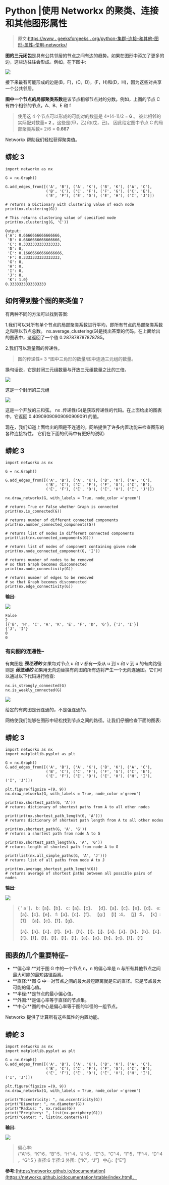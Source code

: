# Python |使用 Networkx 的聚类、连接和其他图形属性

> 原文:[https://www . geeksforgeeks . org/python-集群-连接-和其他-图形-属性-使用-networkx/](https://www.geeksforgeeks.org/python-clustering-connectivity-and-other-graph-properties-using-networkx/)

**图的三元闭包**是具有公共邻居的节点之间有边的趋势。如果在图形中添加了更多的边，这些边往往会形成。例如，在下图中:

![](img/dc8e2e333cd92a58f4bbff5ee5110f49.png)

接下来最有可能形成的边是(B，F)，(C，D)，(F，H)和(D，H)，因为这些对共享一个公共邻居。

**图中一个节点的局部聚类系数**是该节点相邻节点对的分数。例如，上图的节点 C 有四个相邻的节点，A、B、E 和 f

> 使用这 4 个节点可以形成的可能对的数量是 4*(4-1)/2 = **6** 。
> 彼此相邻的实际配对数量= **2** 。这些是(甲，乙)和(戊，己)。
> 因此给定图中节点 C 的局部聚类系数= 2/6 = **0.667**

Networkx 帮助我们轻松获得聚类值。

## 蟒蛇 3

```
import networkx as nx

G = nx.Graph()

G.add_edges_from([('A', 'B'), ('A', 'K'), ('B', 'K'), ('A', 'C'),
                  ('B', 'C'), ('C', 'F'), ('F', 'G'), ('C', 'E'),
                  ('E', 'F'), ('E', 'D'), ('E', 'H'), ('I', 'J')])

# returns a Dictionary with clustering value of each node
print(nx.clustering(G))

# This returns clustering value of specified node
print(nx.clustering(G, 'C'))
```

```
Output:
{'A': 0.6666666666666666,
 'B': 0.6666666666666666,
 'C': 0.3333333333333333,
 'D': 0,
 'E': 0.16666666666666666,
 'F': 0.3333333333333333,
 'G': 0,
 'H': 0,
 'I': 0,
 'J': 0,
 'K': 1.0}
0.3333333333333333
```

## 如何得到整个图的聚类值？

有两种不同的方法可以找到答案:

1.我们可以对所有单个节点的局部聚类系数进行平均，即所有节点的局部聚类系数之和除以节点总数。
nx.average_clustering(G)是找出答案的代码。在上面给出的图表中，这返回了一个值 0.287878787878785。

2.我们可以测量图的传递性。

> 图的传递性= 3 *图中三角形的数量/图中连通三元组的数量。

换句话说，它是封闭三元组数量与开放三元组数量之比的三倍。

![](img/21e1a8ba34c2fd8cad8760f310ba22a4.png)

这是一个封闭的三元组

![](img/c6d0844771b238147d70e20b0725b18f.png)

这是一个开放的三和弦。
nx .传递性(G)是获取传递性的代码。在上面给出的图表中，它返回 0.40909090909090909091 的值。

现在，我们知道上面给出的图是不连通的。网络提供了许多内置功能来检查图形的各种连接特性。
它们在下面的代码中有更好的说明:

## 蟒蛇 3

```
import networkx as nx

G = nx.Graph()

G.add_edges_from([('A', 'B'), ('A', 'K'), ('B', 'K'), ('A', 'C'),
                  ('B', 'C'), ('C', 'F'), ('F', 'G'), ('C', 'E'),
                  ('E', 'F'), ('E', 'D'), ('E', 'H'), ('I', 'J')])

nx.draw_networkx(G, with_labels = True, node_color ='green')

# returns True or False whether Graph is connected
print(nx.is_connected(G))

# returns number of different connected components
print(nx.number_connected_components(G))

# returns list of nodes in different connected components
print(list(nx.connected_components(G)))

# returns list of nodes of component containing given node
print(nx.node_connected_component(G, 'I'))

# returns number of nodes to be removed
# so that Graph becomes disconnected
print(nx.node_connectivity(G))

# returns number of edges to be removed
# so that Graph becomes disconnected
print(nx.edge_connectivity(G))
```

**输出:**

![](img/366521d3ad04a05ba543a195fe909fed.png)

```
False
2
[{'B', 'H', 'C', 'A', 'K', 'E', 'F', 'D', 'G'}, {'J', 'I'}]
{'J', 'I'}
0
0 
```

### 有向图的连通性–

有向图是 ***强连通的*** 如果每对节点 u 和 v 都有一条从 u 到 v 和 v 到 u 的有向路径
则是 ***弱连通的*** 如果用无向边替换有向图的所有边将产生一个无向连通图。它们可以通过以下代码进行检查:

```
nx.is_strongly_connected(G)
nx.is_weakly_connected(G)
```

![](img/e54f0a488303a1340c014e36254c68e6.png)

给定的有向图是弱连通的，不是强连通的。

网络使我们能够在图形中轻松找到节点之间的路径。让我们仔细检查下面的图表:

## 蟒蛇 3

```
import networkx as nx
import matplotlib.pyplot as plt

G = nx.Graph()
G.add_edges_from([('A', 'B'), ('A', 'K'), ('B', 'K'), ('A', 'C'),
                  ('B', 'C'), ('C', 'F'), ('F', 'G'), ('C', 'E'),
                  ('E', 'F'), ('E', 'D'), ('E', 'H'), ('H', 'I'), ('I', 'J')])

plt.figure(figsize =(9, 9))
nx.draw_networkx(G, with_labels = True, node_color ='green')

print(nx.shortest_path(G, 'A'))
# returns dictionary of shortest paths from A to all other nodes

print(int(nx.shortest_path_length(G, 'A')))
# returns dictionary of shortest path length from A to all other nodes

print(nx.shortest_path(G, 'A', 'G'))
# returns a shortest path from node A to G

print(nx.shortest_path_length(G, 'A', 'G'))
# returns length of shortest path from node A to G

print(list(nx.all_simple_paths(G, 'A', 'J')))
# returns list of all paths from node A to J

print(nx.average_shortest_path_length(G))
# returns average of shortest paths between all possible pairs of nodes
```

**输出:**

![](img/0f4ed18a95114ab40bfffd4fa5428778.png)

> { ' a ']，
> b:【a】、【b】、
> c:【a】、【c】、
> 【d】、【a】、【c】、【e】、【d】、
> e:【a】、【c】、【e】、
> f:【a】、【c】、【f】、
> 【g:】
> 【I】:4，
> 【j】:5，
> 【k】:【1】
> 【a】、【c】、【f】、【g】、
> 
> 【a】、【a】、【c】、【f】、【e】、【h】、【I】、【j】、【a】、【a】、【k】、【b】、【c】、【f】、【f】、【I】、【I】、【I】、【I】、【a】、【a】、【b】、【c】、【f】、【f】

## 图表的几个重要特征–

*   **偏心率:**对于图 G 中的一个节点 n，n 的偏心率是 n 与所有其他节点之间最大可能的最短路径距离。
*   **直径:**图 G 中一对节点之间的最大最短距离就是它的直径。它是节点最大可能的偏心值。
*   **半径:**是节点的最小偏心值。
*   **外围:**是偏心率等于直径的节点集。
*   **中心:**图的中心是偏心率等于图的半径的一组节点。

Networkx 提供了计算所有这些属性的内置功能。

## 蟒蛇 3

```
import networkx as nx
import matplotlib.pyplot as plt

G = nx.Graph()
G.add_edges_from([('A', 'B'), ('A', 'K'), ('B', 'K'), ('A', 'C'),
                  ('B', 'C'), ('C', 'F'), ('F', 'G'), ('C', 'E'),
                  ('E', 'F'), ('E', 'D'), ('E', 'H'), ('H', 'I'), ('I', 'J')])

plt.figure(figsize =(9, 9))
nx.draw_networkx(G, with_labels = True, node_color ='green')

print("Eccentricity: ", nx.eccentricity(G))
print("Diameter: ", nx.diameter(G))
print("Radius: ", nx.radius(G))
print("Preiphery: ", list(nx.periphery(G)))
print("Center: ", list(nx.center(G)))
```

**输出:**

![](img/0f4ed18a95114ab40bfffd4fa5428778.png)

> 偏心率:{“A”:5，“K”:6，“B”:5，“H”:4，“J”:6，“E”:3，“C”:4，“I”:5，“F”:4，“D”:4，“G”:5 }
> 直径:6
> 半径:3
> 外围:【“K”，“J”】
> 中心:【“E”】

**参考:**[https://networkx.github.io/documentation](https://networkx.github.io/documentation/stable/index.html)。